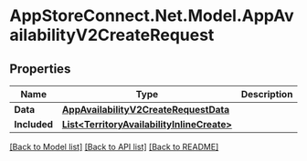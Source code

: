 # AppStoreConnect.Net.Model.AppAvailabilityV2CreateRequest

## Properties

Name | Type | Description | Notes
------------ | ------------- | ------------- | -------------
**Data** | [**AppAvailabilityV2CreateRequestData**](AppAvailabilityV2CreateRequestData.md) |  | 
**Included** | [**List&lt;TerritoryAvailabilityInlineCreate&gt;**](TerritoryAvailabilityInlineCreate.md) |  | [optional] 

[[Back to Model list]](../README.md#documentation-for-models) [[Back to API list]](../README.md#documentation-for-api-endpoints) [[Back to README]](../README.md)

